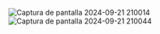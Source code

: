![Captura de pantalla 2024-09-21 210014](https://github.com/user-attachments/assets/b7233d76-5932-4d9a-a01a-8ac9300c8303)
![Captura de pantalla 2024-09-21 210044](https://github.com/user-attachments/assets/928f9fb2-9ccd-44c9-8912-00f511ce6b2b)

